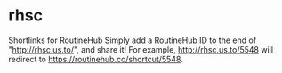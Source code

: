 # rhsc
Shortlinks for RoutineHub
Simply add a RoutineHub ID to the end of "http://rhsc.us.to/", and share it!
For example, http://rhsc.us.to/5548 will redirect to https://routinehub.co/shortcut/5548.
